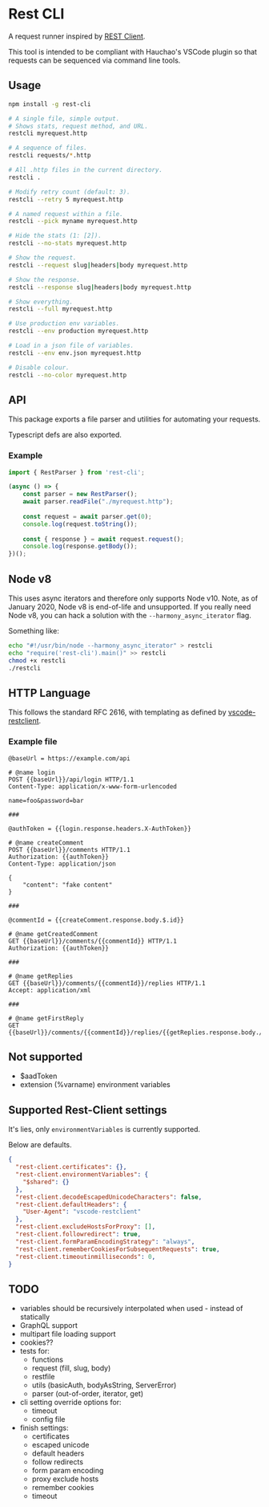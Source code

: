# Rest CLI

A request runner inspired by
[REST Client](https://github.com/Huachao/vscode-restclient).

This tool is intended to be compliant with Hauchao's VSCode plugin so that
requests can be sequenced via command line tools.


## Usage
```sh
npm install -g rest-cli

# A single file, simple output.
# Shows stats, request method, and URL.
restcli myrequest.http

# A sequence of files.
restcli requests/*.http

# All .http files in the current directory.
restcli .

# Modify retry count (default: 3).
restcli --retry 5 myrequest.http

# A named request within a file.
restcli --pick myname myrequest.http

# Hide the stats (1: [2]).
restcli --no-stats myrequest.http

# Show the request.
restcli --request slug|headers|body myrequest.http

# Show the response.
restcli --response slug|headers|body myrequest.http

# Show everything.
restcli --full myrequest.http

# Use production env variables.
restcli --env production myrequest.http

# Load in a json file of variables.
restcli --env env.json myrequest.http

# Disable colour.
restcli --no-color myrequest.http
```


## API

This package exports a file parser and utilities for automating your requests.

Typescript defs are also exported.

### Example

```js
import { RestParser } from 'rest-cli';

(async () => {
    const parser = new RestParser();
    await parser.readFile("./myrequest.http");
    
    const request = await parser.get(0);
    console.log(request.toString());
    
    const { response } = await request.request();
    console.log(response.getBody());
})();
```


## Node v8

This uses async iterators and therefore only supports Node v10.
Note, as of January 2020, Node v8 is end-of-life and unsupported.
If you really need Node v8, you can hack a solution with the
`--harmony_async_iterator` flag.

Something like:

```sh
echo "#!/usr/bin/node --harmony_async_iterator" > restcli
echo "require('rest-cli').main()" >> restcli
chmod +x restcli
./restcli
```


## HTTP Language

This follows the standard RFC 2616, with templating as defined by
[vscode-restclient](https://github.com/Huachao/vscode-restclient#http-language).

### Example file

```http
@baseUrl = https://example.com/api

# @name login
POST {{baseUrl}}/api/login HTTP/1.1
Content-Type: application/x-www-form-urlencoded

name=foo&password=bar

###

@authToken = {{login.response.headers.X-AuthToken}}

# @name createComment
POST {{baseUrl}}/comments HTTP/1.1
Authorization: {{authToken}}
Content-Type: application/json

{
    "content": "fake content"
}

###

@commentId = {{createComment.response.body.$.id}}

# @name getCreatedComment
GET {{baseUrl}}/comments/{{commentId}} HTTP/1.1
Authorization: {{authToken}}

###

# @name getReplies
GET {{baseUrl}}/comments/{{commentId}}/replies HTTP/1.1
Accept: application/xml

###

# @name getFirstReply
GET {{baseUrl}}/comments/{{commentId}}/replies/{{getReplies.response.body.//reply[1]/@id}}
```


## Not supported
- $aadToken
- extension (%varname) environment variables


## Supported Rest-Client settings

It's lies, only `environmentVariables` is currently supported.

Below are defaults.

```json
{
  "rest-client.certificates": {},
  "rest-client.environmentVariables": {
    "$shared": {}
  },
  "rest-client.decodeEscapedUnicodeCharacters": false,
  "rest-client.defaultHeaders": {
    "User-Agent": "vscode-restclient"
  },
  "rest-client.excludeHostsForProxy": [],
  "rest-client.followredirect": true,
  "rest-client.formParamEncodingStrategy": "always",
  "rest-client.rememberCookiesForSubsequentRequests": true,
  "rest-client.timeoutinmilliseconds": 0,
}
```


## TODO
- variables should be recursively interpolated when used - instead of statically
- GraphQL support
- multipart file loading support
- cookies??
- tests for:
  - functions
  - request (fill, slug, body)
  - restfile
  - utils (basicAuth, bodyAsString, ServerError)
  - parser (out-of-order, iterator, get)
- cli setting override options for:
  - timeout
  - config file
- finish settings:
  - certificates
  - escaped unicode
  - default headers
  - follow redirects
  - form param encoding
  - proxy exclude hosts
  - remember cookies
  - timeout
  